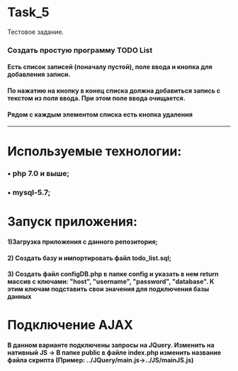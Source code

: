 # Task_5
Тестовое задание.
### Создать простую программу TODO List
#### Есть список записей (поначалу пустой), поле ввода и кнопка для добавления записи.
#### По нажатию на кнопку в конец списка должна добавиться запись с текстом из поля ввода. При этом поле ввода очищается.
#### Рядом с каждым элементом списка есть кнопка удаления

<hr>

# Используемые технологии:
### • php 7.0 и выше;
### • mysql-5.7;

# Запуск приложения:

#### 1)Загрузка приложения с данного репозитория;
#### 2) Создать базу и импортировать файл todo_list.sql;
#### 3) Создать файл configDB.php в папке config и указать в нем return массив с ключами: "host", "username", "password", "database". К этим ключам подставить свои значения для подключения базы данных

# Подключение AJAX
####  В данном варианте подключены запросы на JQuery. Изменить на нативный JS -> В папке public в файле index.php изменить название файла скрипта (Пример: ../JQuery/main.js->../JS/mainJS.js)
